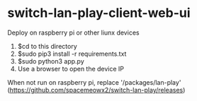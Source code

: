 # switch-lan-play-client-web-ui

Deploy on raspberry pi or other liunx devices

1. $cd  to this directory
2. $sudo pip3 install -r requirements.txt 
3. $sudo python3 app.py
4. Use a browser to open the device IP 



When not run on raspberry pi, replace '/packages/lan-play' (https://github.com/spacemeowx2/switch-lan-play/releases)

